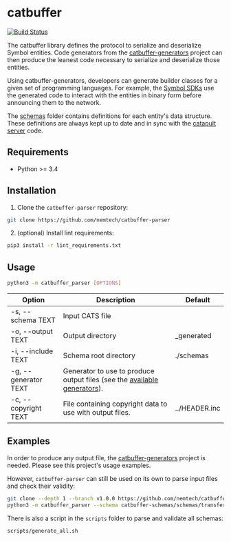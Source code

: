 # catbuffer

[![Build Status](https://api.travis-ci.com/nemtech/catbuffer-parser.svg?branch=main)](https://travis-ci.com/nemtech/catbuffer-parser)

The catbuffer library defines the protocol to serialize and deserialize Symbol entities. Code generators from the [catbuffer-generators](https://github.com/nemtech/catbuffer-generators) project can then produce the leanest code necessary to serialize and deserialize those entities.

Using catbuffer-generators, developers can generate builder classes for a given set of programming languages. For example, the [Symbol SDKs](https://nemtech.github.io/sdk) use the generated code to interact with the entities in binary form before announcing them to the network.

The [schemas](schemas) folder contains definitions for each entity's data structure. These definitions are always kept up to date and in sync with the [catapult server](https://github.com/nemtech/catapult-server) code.

## Requirements

* Python >= 3.4

## Installation

1. Clone the ``catbuffer-parser`` repository:

```bash
git clone https://github.com/nemtech/catbuffer-parser
```

2. (optional) Install lint requirements:

```bash
pip3 install -r lint_requirements.txt
```

## Usage

```bash
python3 -m catbuffer_parser [OPTIONS]
```

| Option               | Description                                                                                                                                                | Default       |
| -------------------- | ---------------------------------------------------------------------------------------------------------------------------------------------------------- | ------------- |
| -s, --schema TEXT    | Input CATS file                                                                                                                                            |               |
| -o, --output TEXT    | Output directory                                                                                                                                           | _generated    |
| -i, --include TEXT   | Schema root directory                                                                                                                                      | ./schemas     |
| -g, --generator TEXT | Generator to use to produce output files (see the [available generators](https://github.com/nemtech/catbuffer-generators/blob/main/generators/All.py#L4)). |               |
| -c, --copyright TEXT | File containing copyright data to use with output files.                                                                                                   | ../HEADER.inc |

## Examples

In order to produce any output file, the [catbuffer-generators](https://github.com/nemtech/catbuffer-generators) project is needed. Please see this project's usage examples.

However, ``catbuffer-parser`` can still be used on its own to parse input files and check their validity:

```bash
git clone --depth 1 --branch v1.0.0 https://github.com/nemtech/catbuffer-schemas.git
python3 -m catbuffer_parser --schema catbuffer-schemas/schemas/transfer/transfer.cats --include catbuffer-schemas/schemas
```

There is also a script in the ``scripts`` folder to parse and validate all schemas:

```bash
scripts/generate_all.sh
```

